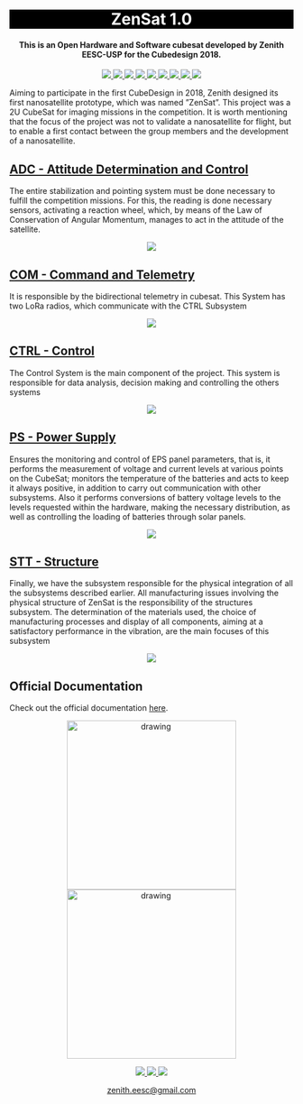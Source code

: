 

<h1 align="center" style="color:white; background-color:black">ZenSat 1.0</h1>
<h4 align="center">This is an Open Hardware and Software cubesat developed by Zenith EESC-USP for the Cubedesign 2018.</h4>

<p align="center">
	<a href="http://zenith.eesc.usp.br/">
    <img src="https://img.shields.io/badge/Zenith-Embarcados-black?style=for-the-badge"/>
    </a>
    <a href="https://eesc.usp.br/">
    <img src="https://img.shields.io/badge/Linked%20to-EESC--USP-black?style=for-the-badge"/>
    </a>
    <a href="https://github.com/zenitheesc/USPSat-AE1/blob/main/LICENSE">
    <img src="https://img.shields.io/github/license/zenitheesc/USPSat-AE1?style=for-the-badge"/>
    </a>
    <a href="https://github.com/zenitheesc/USPSat-AE1/issues">
    <img src="https://img.shields.io/github/issues/zenitheesc/USPSat-AE1?style=for-the-badge"/>
    </a>
    <a href="https://github.com/zenitheesc/USPSat-AE1/commits/main">
    <img src="https://img.shields.io/github/commit-activity/m/zenitheesc/USPSat-AE1?style=for-the-badge">
    </a>
    <a href="https://github.com/zenitheesc/USPSat-AE1/graphs/contributors">
    <img src="https://img.shields.io/github/contributors/zenitheesc/USPSat-AE1?style=for-the-badge"/>
    </a>
    <a href="https://github.com/zenitheesc/USPSat-AE1/commits/main">
    <img src="https://img.shields.io/github/last-commit/zenitheesc/USPSat-AE1?style=for-the-badge"/>
    </a>
    <a href="https://github.com/zenitheesc/USPSat-AE1/issues">
    <img src="https://img.shields.io/github/issues-raw/zenitheesc/USPSat-AE1?style=for-the-badge" />
    </a>
    <a href="https://github.com/zenitheesc/USPSat-AE1/pulls">
    <img src = "https://img.shields.io/github/issues-pr-raw/zenitheesc/USPSat-AE1?style=for-the-badge">
    </a>
</p>

Aiming to participate in the first CubeDesign in 2018, Zenith designed its first nanosatellite prototype, which was named ”ZenSat”. This project was a 2U CubeSat for  imaging missions in the competition. It is worth mentioning that the focus of the project was not to validate a nanosatellite for flight, but to enable a first contact between the group members and the development of a nanosatellite.


<a href="https://github.com/zenitheesc/ZenSat_1.0/tree/master/ADC%20-%20Attitude%20Determination%20and%20Control"><h2> ADC - Attitude Determination and Control </h2></a>
The entire stabilization and pointing system must be done necessary to fulfill the competition missions. For this, the reading is done necessary sensors, activating a reaction wheel, which, by means of the Law of Conservation of Angular Momentum, manages to act in the attitude of the satellite.

<p align = "center">
<img src="https://github.com/zenitheesc/ZenSat_1.0/blob/master/IMAGES/adc.PNG?raw=true"/>
</p>


<a href="https://github.com/zenitheesc/ZenSat_1.0/tree/master/COM%20-%20Command%20and%20Telemetry"><h2>COM - Command and Telemetry</h2></a>
It is responsible by the bidirectional telemetry in cubesat. This System has two LoRa radios, which communicate with the CTRL Subsystem

<p align = "center">
<img src="https://github.com/zenitheesc/ZenSat_1.0/blob/master/IMAGES/antena.PNG?raw=true"/>
</p>

<a href="https://github.com/zenitheesc/ZenSat_1.0/tree/master/COM%20-%20Command%20and%20Telemetry"><h2>CTRL - Control</h2></a>
The Control System is the main component of the project. This system is responsible for data analysis, decision making and controlling the others systems
<p align = "center">
<img src="https://github.com/zenitheesc/ZenSat_1.0/blob/master/IMAGES/diagrama%20Geral.PNG?raw=true"/>
</p>


<a href="https://github.com/zenitheesc/ZenSat_1.0/tree/master/PS%20-%20Power%20Supply"><h2>PS - Power Supply</h2></a>
Ensures the monitoring and control of EPS panel parameters,
that is, it performs the measurement of voltage and current levels at various points on the CubeSat;
monitors the temperature of the batteries and acts to keep it always positive, in addition to
carry out communication with other subsystems.
Also it performs conversions of battery voltage levels to the levels requested within the
hardware, making the necessary distribution, as well as controlling the loading of batteries through solar panels.

<p align = "center">
<img src="https://github.com/zenitheesc/ZenSat_1.0/blob/master/IMAGES/eps.PNG?raw=true"/>
</p>


<a href="https://github.com/zenitheesc/ZenSat_1.0/tree/master/STT%20-%20Structure"><h2> STT - Structure </h2></a>
Finally, we have the subsystem responsible for the physical integration of all
the subsystems described earlier. All manufacturing issues involving
the physical structure of ZenSat is the responsibility of the structures subsystem. The
determination of the materials used, the choice of manufacturing processes and display of all components, aiming at a satisfactory performance in the
vibration, are the main focuses of this subsystem

<p align = "center">
<img src="https://github.com/zenitheesc/ZenSat_1.0/blob/master/IMAGES/simula%C3%A7%C3%A3o.PNG?raw=true"/>
</p>



## Official Documentation

Check out the official documentation [here](https://github.com/zenitheesc/ZenSat_1.0/blob/master/ZenSat%20v.1.0.pdf).

<p align = "center">
<img src="" alt="drawing" width="300" align="center"/>

<img src="" alt="drawing" width="300" align="center"/>
</p>


<p align="center">
    <a href="http://zenith.eesc.usp.br">
    <img src="https://img.shields.io/badge/Check%20out-Zenith's Oficial Website-black?style=for-the-badge" />
    </a> 
    <a href="https://www.facebook.com/zenitheesc">
    <img src="https://img.shields.io/badge/Like%20us%20on-facebook-blue?style=for-the-badge"/>
    </a> 
    <a href="https://www.instagram.com/zenith_eesc/">
    <img src="https://img.shields.io/badge/Follow%20us%20on-Instagram-red?style=for-the-badge"/>
    </a>

</p>
<p align = "center">
<a href="zenith.eesc@gmail.com">zenith.eesc@gmail.com</a>
</p>
